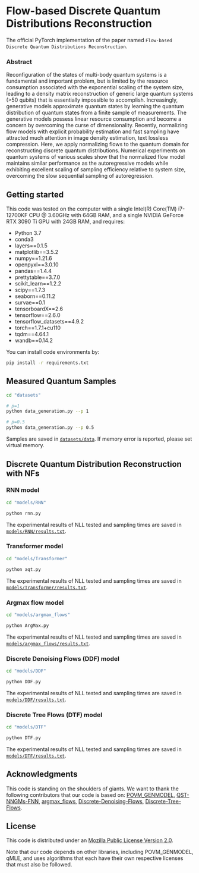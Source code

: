 # **Flow-based Discrete Quantum Distributions Reconstruction**

The official PyTorch implementation of the paper named `Flow-based Discrete Quantum Distributions Reconstruction`.

### **Abstract**

Reconfiguration of the states of multi-body quantum systems is a fundamental and important problem, but is limited by the resource consumption associated with the exponential scaling of the system size, leading to a density matrix reconstruction of generic large quantum systems (>50 qubits) that is essentially impossible to accomplish. Increasingly, generative models approximate quantum states by learning the quantum distribution of quantum states from a finite sample of measurements. The generative models possess linear resource consumption and become a concern by overcoming the curse of dimensionality. Recently, normalizing flow models with explicit probability estimation and fast sampling have attracted much attention in image density estimation, text lossless compression. Here, we apply normalizing flows to the quantum domain for reconstructing discrete quantum distributions. Numerical experiments on quantum systems of various scales show that the normalized flow model maintains similar performance as the autoregressive models while exhibiting excellent scaling of sampling efficiency relative to system size, overcoming the slow sequential sampling of autoregression.

## Getting started

This code was tested on the computer with a single Intel(R) Core(TM) i7-12700KF CPU @ 3.60GHz with 64GB RAM, and a single NVIDIA GeForce RTX 3090 Ti GPU with 24GB RAM, and requires:

- Python 3.7
- conda3
- layers==0.1.5
- matplotlib==3.5.2
- numpy==1.21.6
- openpyxl==3.0.10
- pandas==1.4.4
- prettytable==3.7.0
- scikit_learn==1.2.2
- scipy==1.7.3
- seaborn==0.11.2
- survae==0.1
- tensorboardX==2.6
- tensorflow==2.6.0
- tensorflow_datasets==4.9.2
- torch==1.7.1+cu110
- tqdm==4.64.1
- wandb==0.14.2


You can install code environments by:

```bash
pip install -r requirements.txt
```

## Measured Quantum Samples

```bash
cd "datasets"

# p=1
python data_generation.py --p 1

# p=0.5
python data_generation.py --p 0.5
```

Samples are saved in [`datasets/data`](datasets/data).
If memory error is reported, please set virtual memory.

## Discrete Quantum Distribution Reconstruction with NFs

### RNN model

```bash
cd "models/RNN"

python rnn.py
```

The experimental results of NLL tested and sampling times are saved in [`models/RNN/results.txt`](models/RNN).

### Transformer model

```bash
cd "models/Transformer"

python aqt.py
```

The experimental results of NLL tested and sampling times are saved in [`models/Transformer/results.txt`](models/Transformer).

### Argmax flow model

```bash
cd "models/argmax_flows"

python ArgMax.py
```

The experimental results of NLL tested and sampling times are saved in [`models/argmax_flows/results.txt`](models/argmax_flows).

### Discrete Denoising Flows (DDF) model

```bash
cd "models/DDF"

python DDF.py
```

The experimental results of NLL tested and sampling times are saved in [`models/DDF/results.txt`](models/DDF).

### Discrete Tree Flows (DTF) model

```bash
cd "models/DTF"

python DTF.py
```

The experimental results of NLL tested and sampling times are saved in [`models/DTF/results.txt`](models/DTF).

## **Acknowledgments**

This code is standing on the shoulders of giants. We want to thank the following contributors that our code is based on: [POVM_GENMODEL](https://github.com/carrasqu/POVM_GENMODEL), [QST-NNGMs-FNN](https://github.com/foxwy/QST-NNGMs-FNN), [argmax_flows](https://github.com/didriknielsen/argmax_flows), [Discrete-Denoising-Flows](https://github.com/alex-lindt/Discrete-Denoising-Flows), [Discrete-Tree-Flows](https://github.com/inouye-lab/Discrete-Tree-Flows).

## **License**

This code is distributed under an [Mozilla Public License Version 2.0](LICENSE).

Note that our code depends on other libraries, including POVM_GENMODEL, qMLE, and uses algorithms that each have their own respective licenses that must also be followed.
